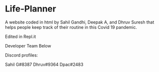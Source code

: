 # Life-Planner

A website coded in html by Sahil Gandhi, Deepak A, and Dhruv Suresh that helps people keep track of their routine in this Covid 19 pandemic. 

Edited in Repl.it

Developer Team Below


Discord profiles:

Sahil G#8387
Dhruv#9364
Dpac#2483


